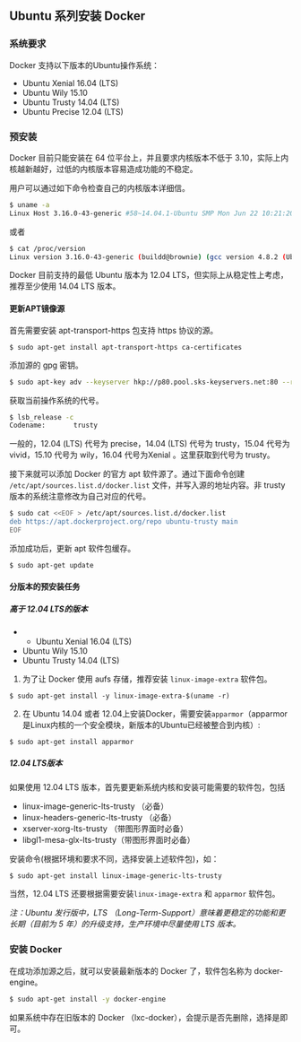 ## Ubuntu 系列安装 Docker

### 系统要求

Docker 支持以下版本的Ubuntu操作系统：
-    Ubuntu Xenial 16.04 (LTS)
-    Ubuntu Wily 15.10
-    Ubuntu Trusty 14.04 (LTS)
-    Ubuntu Precise 12.04 (LTS)

### 预安装
Docker 目前只能安装在 64 位平台上，并且要求内核版本不低于 3.10，实际上内核越新越好，过低的内核版本容易造成功能的不稳定。

用户可以通过如下命令检查自己的内核版本详细信。

```sh
$ uname -a
Linux Host 3.16.0-43-generic #58~14.04.1-Ubuntu SMP Mon Jun 22 10:21:20 UTC 2015 x86_64 x86_64 x86_64 GNU/Linux
```
或者
```sh
$ cat /proc/version
Linux version 3.16.0-43-generic (buildd@brownie) (gcc version 4.8.2 (Ubuntu 4.8.2-19ubuntu1) ) #58~14.04.1-Ubuntu SMP Mon Jun 22 10:21:20 UTC 2015
```

Docker 目前支持的最低 Ubuntu 版本为 12.04 LTS，但实际上从稳定性上考虑，推荐至少使用 14.04 LTS 版本。

#### 更新APT镜像源

首先需要安装 apt-transport-https 包支持 https 协议的源。
```
$ sudo apt-get install apt-transport-https ca-certificates
```

添加源的 gpg 密钥。
```sh
$ sudo apt-key adv --keyserver hkp://p80.pool.sks-keyservers.net:80 --recv-keys 58118E89F3A912897C070ADBF76221572C52609D
```

获取当前操作系统的代号。
```sh
$ lsb_release -c
Codename:       trusty
```

一般的，12.04 (LTS) 代号为 precise，14.04 (LTS) 代号为 trusty，15.04 代号为 vivid，15.10 代号为 wily，16.04 代号为Xenial 。这里获取到代号为 trusty。

接下来就可以添加 Docker 的官方 apt 软件源了。通过下面命令创建 `/etc/apt/sources.list.d/docker.list` 文件，并写入源的地址内容。非 trusty 版本的系统注意修改为自己对应的代号。

```sh
$ sudo cat <<EOF > /etc/apt/sources.list.d/docker.list
deb https://apt.dockerproject.org/repo ubuntu-trusty main
EOF
```

添加成功后，更新 apt 软件包缓存。
```sh
$ sudo apt-get update
```


#### 分版本的预安装任务

##### 高于 12.04 LTS的版本

-    -    Ubuntu Xenial 16.04 (LTS)
-    Ubuntu Wily 15.10
-    Ubuntu Trusty 14.04 (LTS)


1. 为了让 Docker 使用 aufs 存储，推荐安装 `linux-image-extra` 软件包。
```
$ sudo apt-get install -y linux-image-extra-$(uname -r)
```
2. 在 Ubuntu 14.04 或者 12.04上安装Docker，需要安装`apparmor`（apparmor是Linux内核的一个安全模块，新版本的Ubuntu已经被整合到内核）:
```
$ sudo apt-get install apparmor
```

##### 12.04 LTS版本
如果使用 12.04 LTS 版本，首先要更新系统内核和安装可能需要的软件包，包括 

* linux-image-generic-lts-trusty （必备）
* linux-headers-generic-lts-trusty （必备）
* xserver-xorg-lts-trusty  （带图形界面时必备）
* libgl1-mesa-glx-lts-trusty（带图形界面时必备）

安装命令(根据环境和要求不同，选择安装上述软件包)，如：
```
$ sudo apt-get install linux-image-generic-lts-trusty
```

当然，12.04 LTS 还要根据需要安装`linux-image-extra` 和 `apparmor` 软件包。

*注：Ubuntu 发行版中，LTS （Long-Term-Support）意味着更稳定的功能和更长期（目前为 5 年）的升级支持，生产环境中尽量使用 LTS 版本。*


### 安装 Docker
在成功添加源之后，就可以安装最新版本的 Docker 了，软件包名称为 docker-engine。

```sh
$ sudo apt-get install -y docker-engine
```

如果系统中存在旧版本的 Docker （lxc-docker），会提示是否先删除，选择是即可。

